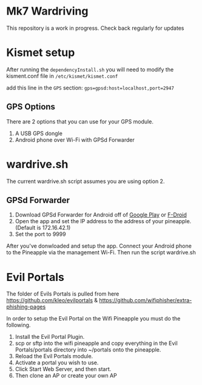 # Mk7 Wardriving

This repository is a work in progress. Check back regularly for updates

# Kismet setup
After running the `dependencyInstall.sh` you will need to modify the kisment.conf file in `/etc/kismet/kismet.conf`

add this line in the `GPS` section: `gps=gpsd:host=localhost,port=2947`

## GPS Options

There are 2 options that you can use for your GPS module.
1. A USB GPS dongle
2. Android phone over Wi-Fi with GPSd Forwarder

# wardrive.sh

The current wardrive.sh script assumes you are using option 2.

## GPSd Forwarder

1. Download GPSd Forwarder for Android off of [Google Play](https://play.google.com/store/apps/details?id=io.github.tiagoshibata.gpsdclient) or [F-Droid](https://f-droid.org/packages/io.github.tiagoshibata.gpsdclient/)
2. Open the app and set the IP address to the address of your pineapple. (Default is 172.16.42.1)
3. Set the port to 9999

After you've donwloaded and setup the app. Connect your Android phone to the Pineapple via the management Wi-Fi.
Then run the script wardrive.sh


# Evil Portals

The folder of Evils Portals is pulled from here https://github.com/kleo/evilportals & https://github.com/wifiphisher/extra-phishing-pages 

In order to setup the Evil Portal on the Wifi Pineapple you must do the following.

1. Install the Evil Portal Plugin.
2. scp or sftp into the wifi pineapple and copy everything in the Evil Portals/portals directory into ~/portals onto the pineapple.
3. Reload the Evil Portals module.
4. Activate a portal you wish to use.
5. Click Start Web Server, and then start.
6. Then clone an AP or create your own AP